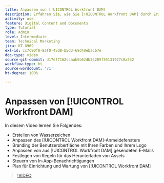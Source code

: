 ```yaml
---
title: Anpassen von [!UICONTROL Workfront DAM]
description: Erfahren Sie, wie Sie [!UICONTROL Workfront DAM] durch Erstellen von Wasserzeichen, Anpassen des [!UICONTROL DAM]-Anmeldefensters, Branding der Benutzeroberfläche und mehr anpassen können.
activity: use
feature: Digital Content and Documents
type: Tutorial
role: Admin
level: Intermediate
team: Technical Marketing
jira: KT-8969
exl-id: cc7c90f8-8af0-45d8-b5d3-69d40ebacb7e
doc-type: video
source-git-commit: d17df7162ccaab6b62db34209f50131927c0a532
workflow-type: ht
source-wordcount: '71'
ht-degree: 100%

---
```


# Anpassen von [!UICONTROL Workfront DAM]

In diesem Video lernen Sie Folgendes:

* Erstellen von Wasserzeichen
* Anpassen des [!UICONTROL Workfront DAM]-Anmeldefensters
* Branding der Benutzeroberfläche mit Ihren Farben und Ihrem Logo
* Anpassen von aus [!UICONTROL Workfront DAM] gesendeten E-Mails
* Festlegen von Regeln für das Herunterladen von Assets
* Steuern von In-App-Benachrichtigungen
* Plan für Einrichtung und Wartung von [!UICONTROL Workfront DAM]

>[!VIDEO](https://video.tv.adobe.com/v/335232/?quality=12&learn=on&enablevpops)
